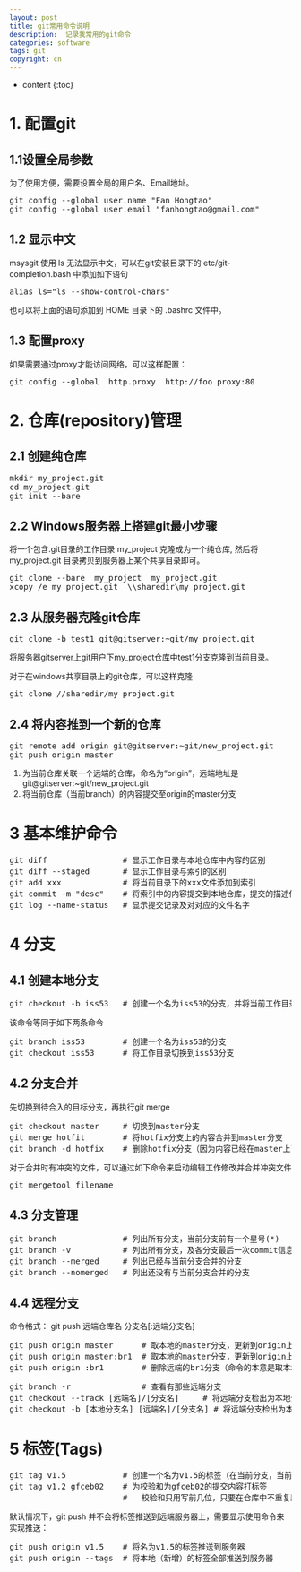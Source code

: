 ```yaml
---
layout: post
title: git常用命令说明
description:  记录我常用的git命令
categories: software
tags: git
copyright: cn
---
```


* content
{:toc}

# 1. 配置git 

## 1.1设置全局参数

为了使用方便，需要设置全局的用户名、Email地址。
<pre>
git config --global user.name "Fan Hongtao"
git config --global user.email "fanhongtao@gmail.com"
</pre>

## 1.2 显示中文
msysgit 使用 ls 无法显示中文，可以在git安装目录下的 etc/git-completion.bash 中添加如下语句
<pre>
alias ls="ls --show-control-chars"
</pre>
也可以将上面的语句添加到 HOME 目录下的 .bashrc 文件中。

## 1.3 配置proxy
如果需要通过proxy才能访问网络，可以这样配置：
<pre>
git config --global  http.proxy  http://foo_proxy:80
</pre>

# 2. 仓库(repository)管理

## 2.1 创建纯仓库

<pre>
mkdir my_project.git
cd my_project.git
git init --bare
</pre>

## 2.2 Windows服务器上搭建git最小步骤

将一个包含.git目录的工作目录 my_project 克隆成为一个纯仓库, 然后将 my_project.git 目录拷贝到服务器上某个共享目录即可。
<pre>
git clone --bare  my_project  my_project.git
xcopy /e my_project.git  \\sharedir\my_project.git
</pre>


## 2.3 从服务器克隆git仓库

<pre>
git clone -b test1 git@gitserver:~git/my_project.git
</pre>

将服务器gitserver上git用户下my_project仓库中test1分支克隆到当前目录。

对于在windows共享目录上的git仓库，可以这样克隆
<pre>
git clone //sharedir/my_project.git
</pre>

## 2.4 将内容推到一个新的仓库

<pre>
git remote add origin git@gitserver:~git/new_project.git
git push origin master
</pre>

1. 为当前仓库关联一个远端的仓库，命名为“origin”，远端地址是 git@gitserver:~git/new_project.git
2. 将当前仓库（当前branch）的内容提交至origin的master分支

# 3 基本维护命令

<pre>
git diff                # 显示工作目录与本地仓库中内容的区别
git diff --staged       # 显示工作目录与索引的区别
git add xxx             # 将当前目录下的xxx文件添加到索引
git commit -m "desc"    # 将索引中的内容提交到本地仓库，提交的描述信息为 desc
git log --name-status   # 显示提交记录及对对应的文件名字
</pre>

# 4 分支

## 4.1 创建本地分支
<pre>
git checkout -b iss53   # 创建一个名为iss53的分支，并将当前工作目录切换到iss53分支
</pre>

该命令等同于如下两条命令
<pre>
git branch iss53        # 创建一个名为iss53的分支
git checkout iss53      # 将工作目录切换到iss53分支
</pre>

## 4.2 分支合并
先切换到待合入的目标分支，再执行git merge
<pre>
git checkout master     # 切换到master分支
git merge hotfit        # 将hotfix分支上的内容合并到master分支
git branch -d hotfix    # 删除hotfix分支（因为内容已经在master上了）（可选步骤）
</pre>

对于合并时有冲突的文件，可以通过如下命令来启动编辑工作修改并合并冲突文件
<pre>
git mergetool filename
</pre>

## 4.3 分支管理
<pre>
git branch              # 列出所有分支，当前分支前有一个星号(*)
git branch -v           # 列出所有分支，及各分支最后一次commit信息
git branch --merged     # 列出已经与当前分支合并的分支
git branch --nomerged   # 列出还没有与当前分支合并的分支
</pre>

## 4.4 远程分支

命令格式： git push 远端仓库名  分支名[:远端分支名]
<pre>
git push origin master      # 取本地的master分支，更新到origin上的master分支
git push origin master:br1  # 取本地的master分支，更新到origin上的br1分支
git push origin :br1        # 删除远端的br1分支（命令的本意是取本地的空分支，更新br1）
</pre>

<pre>
git branch -r               # 查看有那些远端分支
git checkout --track [远端名]/[分支名]     # 将远端分支检出为本地分支，本地分支与远端分支名相同
git checkout -b [本地分支名] [远端名]/[分支名] # 将远端分支检出为本地分支，本地分支名由自己指定
</pre>

# 5 标签(Tags)

<pre>
git tag v1.5            # 创建一个名为v1.5的标签（在当前分支，当前已commit的内容）
git tag v1.2 gfceb02    # 为校验和为gfceb02的提交内容打标签
                        #   校验和只用写前几位，只要在仓库中不重复即可
</pre>


默认情况下，git push 并不会将标签推送到远端服务器上，需要显示使用命令来实现推送：
<pre>
git push origin v1.5    # 将名为v1.5的标签推送到服务器
git push origin --tags  # 将本地（新增）的标签全部推送到服务器
</pre>

